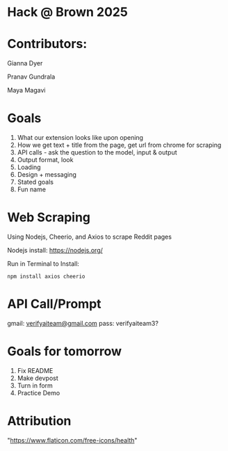 # Hack @ Brown 2025

# Contributors:

Gianna Dyer

Pranav Gundrala

Maya Magavi

# Goals

1. What our extension looks like upon opening
2. How we get text + title from the page, get url from chrome for scraping
3. API calls - ask the question to the model, input & output
4. Output format, look
5. Loading
6. Design + messaging
7. Stated goals
8. Fun name

# Web Scraping

Using Nodejs, Cheerio, and Axios to scrape Reddit pages

Nodejs install: https://nodejs.org/

Run in Terminal to Install: 

```
npm install axios cheerio
```

# API Call/Prompt
gmail: verifyaiteam@gmail.com
pass: verifyaiteam3?


# Goals for tomorrow
1. Fix README
2. Make devpost
3. Turn in form
4. Practice Demo



# Attribution
"https://www.flaticon.com/free-icons/health"
